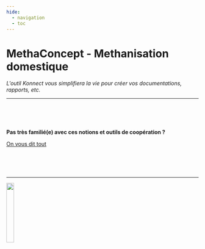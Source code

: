 ```yaml
---
hide:
  - navigation
  - toc
---
```


# **MethaConcept - Methanisation domestique**

*L'outil Konnect vous simplifiera la vie pour créer vos documentations, rapports, etc.*

---

<br><br><br>

**Pas très familié(e) avec ces notions et outils de coopération ?** 

[On vous dit tout](./informations/premiers_pas)

<br><br><br>

---

<img style="display: right; margin: 0 auto;" src="https://mirrors.creativecommons.org/presskit/buttons/88x31/png/by-sa.png" width="20%">